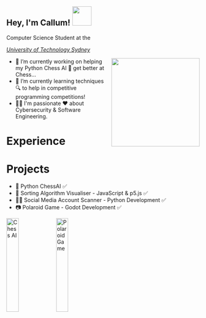 <h2> Hey, I'm Callum! <img src="https://i.giphy.com/media/v1.Y2lkPTc5MGI3NjExenBjcDZqZXgzaHQyenBoYnZkMTV4cTN3MnFqcjRjbTF6enhmNmhldSZlcD12MV9pbnRlcm5hbF9naWZfYnlfaWQmY3Q9cw/mGcNjsfWAjY5AEZNw6/giphy.gif" width="50"></h2>
Computer Science Student at the <p><em><a href="https://www.uts.edu.au/">University of Technology Sydney</a></em></p>
<img align='right' src="https://i.giphy.com/media/v1.Y2lkPTc5MGI3NjExNnJ3YW16MXVweWI3Mmpqajlpb2R2am03czRvZTRhMDk1dGJlcmswZiZlcD12MV9pbnRlcm5hbF9naWZfYnlfaWQmY3Q9Zw/o0vwzuFwCGAFO/giphy.gif" width="230">

- 🔭 I’m currently working on helping my Python Chess AI 🐍 get better at Chess...
- 🌱 I’m currently learning techniques 🔍 to help in competitive programming competitions! 
- 👨‍💻 I'm passionate ❤ about Cybersecurity & Software Engineering.

# Experience

# Projects
- 🐍 Python ChessAI ✅ 
- 🧬 Sorting Algorithm Visualiser - JavaScript & p5.js ✅
- 🐱‍💻 Social Media Account Scanner - Python Development ✅
- 📷 Polaroid Game - Godot Development ✅

<img src="https://github.com/user-attachments/assets/1a39c887-f12d-4a73-99d5-8bdbcefdf482" alt="Chess AI" width="25%" />
<img src="https://github.com/user-attachments/assets/68fe7fdf-82ef-41dc-882c-95581f9878b2" alt="Polaroid Game" width="25%" />



